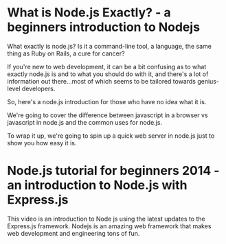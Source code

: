 <!--
name: node-video
version : 0.0.1
title : "Node.js with Express.js"
description: "This is an introduction to Node.js using the latest updates to the Express.js framework."
homepage : "http://www.learncode.academy"
author : "LearnCode.academy"
license : "Standard Youtube License",
"contact" : {
  "url" : "http://www.learncode.academy",
  "twitter": "LearnCodeAcad"
}
-->

<!-- @section -->

# What is Node.js Exactly? - a beginners introduction to Nodejs

<!-- @asset, "contentType": "outlearn/video", "provider": "youtube", "url": "https://www.youtube.com/embed/pU9Q6oiQNd0" -->

What exactly is node.js? Is it a command-line tool, a language, the same thing as Ruby on Rails, a cure for cancer?

If you're new to web development, it can be a bit confusing as to what exactly node.js is and to what you should do with it, and there's a lot of information out there...most of which seems to be tailored towards genius-level developers.

So, here's a node.js introduction for those who have no idea what it is.

We're going to cover the difference between javascript in a browser vs javascript in node.js and the common uses for node.js.

To wrap it up, we're going to spin up a quick web server in node.js just to show you how easy it is.

<!-- @section -->

# Node.js tutorial for beginners 2014 - an introduction to Node.js with Express.js

<!-- @asset, "contentType": "outlearn/video", "provider": "youtube", "url": "https://www.youtube.com/embed/FqMIyTH9wSg" -->


This video is an introduction to Node js using the latest updates to the Express.js framework. Nodejs is an amazing web framework that makes web development and engineering tons of fun.
